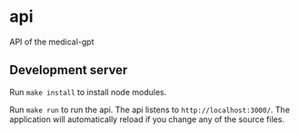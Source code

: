 # api

API of the medical-gpt

## Development server

Run `make install` to install node modules.

Run `make run` to run the api. The api listens to `http://localhost:3000/`. The application will automatically reload if you change any of the source files.
